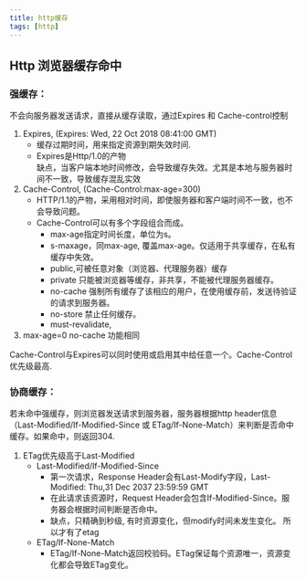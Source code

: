 ```yaml
---
title: http缓存
tags: [http]
---
```


## Http 浏览器缓存命中
### 强缓存：
不会向服务器发送请求，直接从缓存读取，通过Expires 和 Cache-control控制
1. Expires, (Expires: Wed, 22 Oct 2018 08:41:00 GMT)
    - 缓存过期时间，用来指定资源到期失效时间.
	- Expires是Http/1.0的产物  
		缺点，当客户端本地时间修改，会导致缓存失效。尤其是本地与服务器时间不一致，导致缓存混乱实效
2. Cache-Control, (Cache-Control:max-age=300)
	- HTTP/1.1的产物，采用相对时间，即使服务器和客户端时间不一致，也不会导致问题。
	- Cache-Control可以有多个字段组合而成。
		- max-age指定时间长度，单位为s。
		- s-maxage，同max-age, 覆盖max-age。仅适用于共享缓存，在私有缓存中失效。
		- public,可被任意对象（浏览器、代理服务器）缓存
		- private 只能被浏览器等缓存，非共享，不能被代理服务器缓存。
		- no-cache 强制所有缓存了该相应的用户，在使用缓存前，发送待验证的请求到服务器。
		- no-store 禁止任何缓存。
		- must-revalidate,
3. max-age=0  no-cache 功能相同

Cache-Control与Expires可以同时使用或启用其中给任意一个。Cache-Control优先级最高.

### 协商缓存：
若未命中强缓存，则浏览器发送请求到服务器，服务器根据http header信息（Last-Modified/If-Modified-Since 或 ETag/If-None-Match）来判断是否命中缓存。如果命中，则返回304.
1. ETag优先级高于Last-Modified
   - Last-Modified/If-Modified-Since
		- 第一次请求，Response Header会有Last-Modify字段，Last-Modified: Thu,31 Dec 2037 23:59:59 GMT
		- 在此请求该资源时，Request Header会包含If-Modified-Since。服务器会根据时间判断是否命中。
		- 缺点，只精确到秒级, 有时资源变化，但modify时间未发生变化。 所以才有了etag
   - ETag/If-None-Match
		- ETag/If-None-Match返回校验码。ETag保证每个资源唯一，资源变化都会导致ETag变化。
